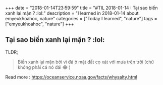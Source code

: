 +++
date = "2018-01-14T23:59:59"
title = "#TIL 2018-01-14 : Tại sao biển xanh lại mặn ? :lol:"
description = "I learned in 2018-01-14 about emyeukhoahoc, nature"
categories = ["Today I learned", "nature"]
tags = ["emyeukhoahoc", "nature"]
+++



## Tại sao biển xanh lại mặn ? :lol:

TLDR;

> Biển xanh lại mặn bởi vì đá ở mặt đất cọ xát với mưa trên trời (chứ không phải cá nó đái 😂 )

Read more : https://oceanservice.noaa.gov/facts/whysalty.html
